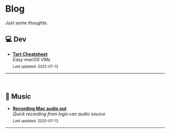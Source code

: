 # Blog

_Just some thoughts._

## 💻 Dev
- [**Tart Cheatsheet**](articles/dev/tart.md#tart-cheatsheet)<br>
_Easy macOS VMs_  
  <sub>Last updated: 2025-07-13</sub>

---


&nbsp;
## 🎸 Music
- [**Recording Mac audio out**](articles/music/recording_mac_audio_output.md#scenario)<br>
_Quick recording from logic+an audio source_  
  <sub>Last updated: 2025-07-13</sub>

---


&nbsp;